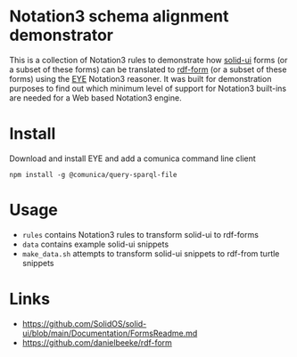 
# Notation3 schema alignment demonstrator

This is a collection of Notation3 rules to demonstrate how [solid-ui](https://github.com/SolidOS/solid-ui) forms (or
a subset of these forms) can be translated to [rdf-form](https://github.com/danielbeeke/rdf-form) (or a subset of these
forms) using the [EYE](https://github.com/josd/eye) Notation3 reasoner. 
It was built for demonstration purposes to find out which minimum level of 
support for Notation3 built-ins are needed for a Web based Notation3 engine.

# Install

Download and install EYE and add a comunica command line client

```
npm install -g @comunica/query-sparql-file
```

# Usage

- `rules` contains Notation3 rules to transform solid-ui to rdf-forms
- `data` contains example solid-ui snippets
- `make_data.sh` attempts to transform solid-ui snippets to rdf-from turtle snippets

# Links

- https://github.com/SolidOS/solid-ui/blob/main/Documentation/FormsReadme.md
- https://github.com/danielbeeke/rdf-form
